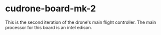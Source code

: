 # cudrone-board-mk-2
This is the second iteration of the drone's main flight controller. The main processor for this board is an intel edison.
